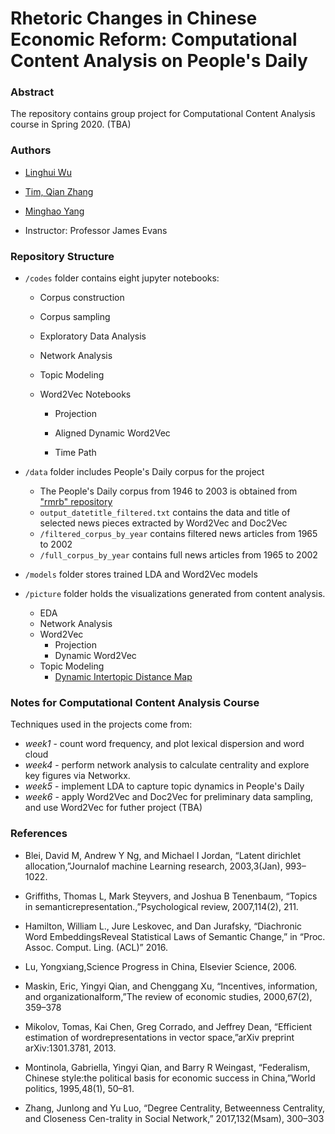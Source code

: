 # Rhetoric Changes in Chinese Economic Reform: Computational Content Analysis on People's Daily 

### Abstract

The repository contains group project for Computational Content Analysis course in Spring 2020. (TBA)

### Authors

- [Linghui Wu](https://github.com/linghui-wu)
- [Tim, Qian Zhang](https://github.com/timqzhang)
- [Minghao Yang](https://github.com/WMhYang)

- Instructor: Professor James Evans

### Repository Structure

- `/codes` folder contains eight jupyter notebooks:

  - Corpus construction

  - Corpus sampling

  - Exploratory Data Analysis

  - Network Analysis

  - Topic Modeling

  - Word2Vec Notebooks

    - Projection
    - Aligned Dynamic Word2Vec

    - Time Path

- `/data` folder includes People's Daily corpus for the project

  - The People's Daily corpus from 1946 to 2003 is obtained from ["rmrb" repository](https://github.com/fangj/rmrb)
  - `output_datetitle_filtered.txt`  contains the data and title of selected news pieces extracted by Word2Vec and Doc2Vec
  - `/filtered_corpus_by_year` contains filtered news articles from 1965 to 2002
  - `/full_corpus_by_year` contains full news articles from 1965 to 2002

- `/models` folder stores trained LDA  and Word2Vec models

- `/picture` folder holds the visualizations generated from content analysis.

  - EDA
  - Network Analysis
  - Word2Vec
    - Projection
    - Dynamic Word2Vec
  - Topic Modeling
    - [Dynamic Intertopic Distance Map](https://htmlpreview.github.io/?https://github.com/WMhYang/EconContent/blob/master/pictures/topic_modeling/rmrb_lda.html)

### Notes for Computational Content Analysis Course

Techniques used in the projects come from:

- *week1* - count word frequency, and plot lexical dispersion and word cloud
- *week4* - perform network analysis to calculate centrality and explore key figures via Networkx. 
- *week5* - implement LDA to capture topic dynamics in People's Daily
- *week6* - apply Word2Vec and Doc2Vec for preliminary data sampling, and use Word2Vec for futher project (TBA)

### References

- Blei, David M, Andrew Y Ng, and Michael I Jordan, “Latent dirichlet allocation,”Journalof machine Learning research, 2003,3(Jan), 993–1022.

- Griffiths, Thomas L, Mark Steyvers, and Joshua B Tenenbaum, “Topics in semanticrepresentation.,”Psychological review, 2007,114(2), 211.

- Hamilton, William L., Jure Leskovec, and Dan Jurafsky, “Diachronic Word EmbeddingsReveal Statistical Laws of Semantic Change,” in “Proc. Assoc. Comput. Ling. (ACL)” 2016.

- Lu, Yongxiang,Science Progress in China, Elsevier Science, 2006.
- Maskin, Eric, Yingyi Qian, and Chenggang Xu, “Incentives, information, and organizationalform,”The review of economic studies, 2000,67(2), 359–378

- Mikolov, Tomas, Kai Chen, Greg Corrado, and Jeffrey Dean, “Efficient estimation of wordrepresentations in vector space,”arXiv preprint arXiv:1301.3781, 2013.

- Montinola, Gabriella, Yingyi Qian, and Barry R Weingast, “Federalism, Chinese style:the political basis for economic success in China,”World politics, 1995,48(1), 50–81.

- Zhang, Junlong and Yu Luo, “Degree Centrality, Betweenness Centrality, and Closeness Cen-trality in Social Network,” 2017,132(Msam), 300–303